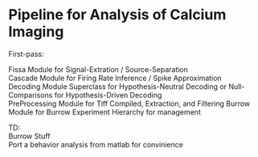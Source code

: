 # Pipeline for Analysis of Calcium Imaging

First-pass:    

Fissa Module for Signal-Extration / Source-Separation    
Cascade Module for Firing Rate Inference / Spike Approximation    
Decoding Module Superclass for Hypothesis-Neutral Decoding or Null-Comparisons for Hypothesis-Driven Decoding    
PreProcessing Module for Tiff Compiled, Extraction, and Filtering
Burrow Module for Burrow
Experiment Hierarchy for management

TD:    
Burrow Stuff    
Port a behavior analysis from matlab for convinience    
